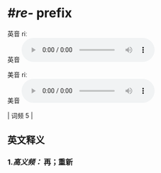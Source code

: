 # ***\#re-*** prefix
英音 riː  
英音
<audio src="./media/re-B.aac" controls="controls"></audio>

美音 riː  
美音
<audio src="./media/re-.aac" controls="controls"></audio>



| 词频 5 |  

英文释义
---
### 1.*高义频：* **再；重新**  


